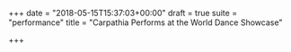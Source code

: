 +++
date = "2018-05-15T15:37:03+00:00"
draft = true
suite = "performance"
title = "Carpathia Performs at the World Dance Showcase"

+++
